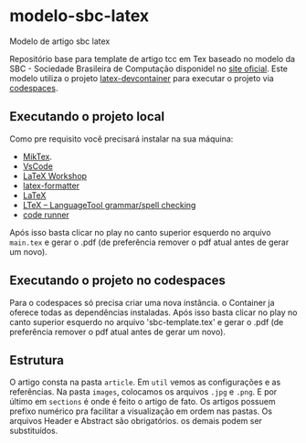 # modelo-sbc-latex
Modelo de artigo sbc latex

Repositório base para template de artigo tcc em Tex baseado no modelo da SBC - Sociedade Brasileira de Computação disponidel no [site oficial](https://www.sbc.org.br/documentos-da-sbc/summary/169-templates-para-artigos-e-capitulos-de-livros/878-modelosparapublicaodeartigos). Este modelo utiliza o projeto [latex-devcontainer](https://github.com/a-nau/latex-devcontainer) para executar o projeto via [codespaces](https://github.com/features/codespaces).

## Executando o projeto local
Como pre requisito você precisará instalar na sua máquina:
- [MikTex](https://miktex.org/howto/download-miktex).
- [VsCode](https://code.visualstudio.com/)
- [LaTeX Workshop](https://marketplace.visualstudio.com/items?itemName=James-Yu.latex-workshop)
- [latex-formatter](https://marketplace.visualstudio.com/items?itemName=nickfode.latex-formatter)
- [LaTeX](https://marketplace.visualstudio.com/items?itemName=mathematic.vscode-latex)
- [LTeX – LanguageTool grammar/spell checking](https://marketplace.visualstudio.com/items?itemName=valentjn.vscode-ltex)
- [code runner](https://marketplace.visualstudio.com/items?itemName=formulahendry.code-runner)

Após isso basta clicar no play no canto superior esquerdo no arquivo `main.tex` e gerar o .pdf (de preferência remover o pdf atual antes de gerar um novo).

## Executando o projeto no codespaces

Para o codespaces só precisa criar uma nova instância. o Container ja oferece todas as dependências instaladas. 
Após isso basta clicar no play no canto superior esquerdo no arquivo 'sbc-template.tex' e gerar o .pdf (de preferência remover o pdf atual antes de gerar um novo).

## Estrutura

O artigo consta na pasta `article`. Em `util` vemos as configurações e as referências. Na pasta `images`, colocamos os arquivos `.jpg` e `.png`. E por último em `sections` é onde é feito o artigo de fato. Os artigos possuem prefixo numérico pra facilitar a visualização em ordem nas pastas. Os arquivos Header e Abstract são obrigatórios. os demais podem ser substituídos.